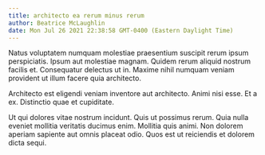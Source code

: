 ```yaml
---
title: architecto ea rerum minus rerum
author: Beatrice McLaughlin
date: Mon Jul 26 2021 22:38:58 GMT-0400 (Eastern Daylight Time)
---
```

Natus voluptatem numquam molestiae praesentium suscipit rerum ipsum perspiciatis. Ipsum aut molestiae magnam. Quidem rerum aliquid nostrum facilis et. Consequatur delectus ut in. Maxime nihil numquam veniam provident ut illum facere quia architecto.

 Architecto est eligendi veniam inventore aut architecto. Animi nisi esse. Et a ex. Distinctio quae et cupiditate.

 Ut qui dolores vitae nostrum incidunt. Quis ut possimus rerum. Quia nulla eveniet mollitia veritatis ducimus enim. Mollitia quis animi. Non dolorem aperiam sapiente aut omnis placeat odio. Quos est ut reiciendis et dolorem dicta sequi.